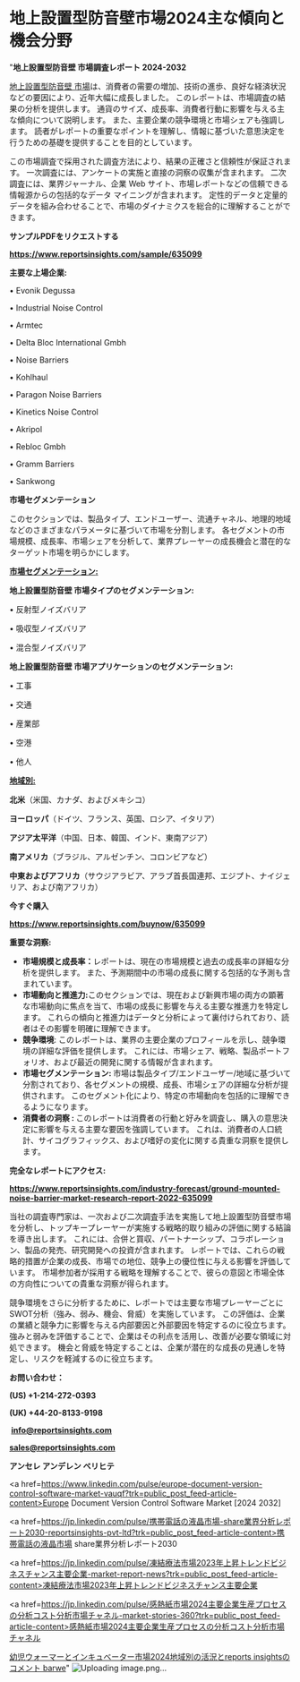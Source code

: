 # 地上設置型防音壁市場2024主な傾向と機会分野

"<strong>地上設置型防音壁 市場調査レポート 2024-2032</strong>

<a href=https://www.reportsinsights.com/sample/635099>地上設置型防音壁 市場</a>は、消費者の需要の増加、技術の進歩、良好な経済状況などの要因により、近年大幅に成長しました。 このレポートは、市場調査の結果の分析を提供します。 通貨のサイズ、成長率、消費者行動に影響を与える主な傾向について説明します。 また、主要企業の競争環境と市場シェアも強調します。 読者がレポートの重要なポイントを理解し、情報に基づいた意思決定を行うための基礎を提供することを目的としています。

この市場調査で採用された調査方法により、結果の正確さと信頼性が保証されます。 一次調査には、アンケートの実施と直接の洞察の収集が含まれます。 二次調査には、業界ジャーナル、企業 Web サイト、市場レポートなどの信頼できる情報源からの包括的なデータ マイニングが含まれます。 定性的データと定量的データを組み合わせることで、市場のダイナミクスを総合的に理解することができます。

<strong><b>サンプルPDFをリクエストする</b></strong>

<a href=https://www.reportsinsights.com/sample/635099><strong><u>https://www.reportsinsights.com/sample/635099</u></strong></a>

<strong>主要な上場企業:</strong>

• Evonik Degussa

• Industrial Noise Control

• Armtec

• Delta Bloc International Gmbh

• Noise Barriers

• Kohlhaul

• Paragon Noise Barriers

• Kinetics Noise Control

• Akripol

• Rebloc Gmbh

• Gramm Barriers

• Sankwong

<strong>市場セグメンテーション</strong>

このセクションでは、製品タイプ、エンドユーザー、流通チャネル、地理的地域などのさまざまなパラメータに基づいて市場を分割します。 各セグメントの市場規模、成長率、市場シェアを分析して、業界プレーヤーの成長機会と潜在的なターゲット市場を明らかにします。

<strong><u>市場セグメンテーション</u></strong><strong><u>:</u></strong>

<strong>地上設置型防音壁 市場タイプのセグメンテーション:</strong>

• 反射型ノイズバリア

• 吸収型ノイズバリア

• 混合型ノイズバリア

<strong>地上設置型防音壁 市場アプリケーションのセグメンテーション:</strong>

• 工事

• 交通

• 産業部

• 空港

• 他人

<strong><u>地域別</u></strong><strong><u>:</u></strong>

<strong>北米</strong>（米国、カナダ、およびメキシコ）

<strong>ヨーロッパ</strong>（ドイツ、フランス、英国、ロシア、イタリア）

<strong>アジア太平洋</strong>（中国、日本、韓国、インド、東南アジア）

<strong>南アメリカ</strong>（ブラジル、アルゼンチン、コロンビアなど）

<strong>中東およびアフリカ</strong>（サウジアラビア、アラブ首長国連邦、エジプト、ナイジェリア、および南アフリカ）

<strong>今すぐ購入</strong>

<a href=https://www.reportsinsights.com/buynow/635099><strong><u>https://www.reportsinsights.com/buynow/635099</u></strong></a>

<strong>重要な洞察:</strong>
<ul>
  <li><strong>市場規模と成長率：</strong>レポートは、現在の市場規模と過去の成長率の詳細な分析を提供します。 また、予測期間中の市場の成長に関する包括的な予測も含まれています。</li>
  <li><strong>市場動向と推進力:</strong>このセクションでは、現在および新興市場の両方の顕著な市場動向に焦点を当て、市場の成長に影響を与える主要な推進力を特定します。 これらの傾向と推進力はデータと分析によって裏付けられており、読者はその影響を明確に理解できます。</li>
  <li><strong>競争環境</strong>: このレポートは、業界の主要企業のプロフィールを示し、競争環境の詳細な評価を提供します。 これには、市場シェア、戦略、製品ポートフォリオ、および最近の開発に関する情報が含まれます。</li>
  <li><strong>市場セグメンテーション: </strong>市場は製品タイプ/エンドユーザー/地域に基づいて分割されており、各セグメントの規模、成長、市場シェアの詳細な分析が提供されます。 このセグメント化により、特定の市場動向を包括的に理解できるようになります。</li>
  <li><strong>消費者の洞察 : </strong>このレポートは消費者の行動と好みを調査し、購入の意思決定に影響を与える主要な要因を強調しています。 これは、消費者の人口統計、サイコグラフィックス、および嗜好の変化に関する貴重な洞察を提供します。</li>
</ul>
<strong>完全なレポートにアクセス:</strong>

<a href=https://www.reportsinsights.com/industry-forecast/ground-mounted-noise-barrier-market-research-report-2022-635099><strong><u><b>https://www.reportsinsights.com/industry-forecast/ground-mounted-noise-barrier-market-research-report-2022-635099</b></u></strong></a>

当社の調査専門家は、一次および二次調査手法を実施して地上設置型防音壁市場を分析し、トップキープレーヤーが実施する戦略的取り組みの評価に関する結論を導き出します。 これには、合併と買収、パートナーシップ、コラボレーション、製品の発売、研究開発への投資が含まれます。 レポートでは、これらの戦略的措置が企業の成長、市場での地位、競争上の優位性に与える影響を評価しています。 市場参加者が採用する戦略を理解することで、彼らの意図と市場全体の方向性についての貴重な洞察が得られます。

競争環境をさらに分析するために、レポートでは主要な市場プレーヤーごとにSWOT分析（強み、弱み、機会、脅威）を実施しています。 この評価は、企業の業績と競争力に影響を与える内部要因と外部要因を特定するのに役立ちます。 強みと弱みを評価することで、企業はその利点を活用し、改善が必要な領域に対処できます。 機会と脅威を特定することは、企業が潜在的な成長の見通しを特定し、リスクを軽減するのに役立ちます。

<strong>お問い合わせ：</strong>

<strong>(US) +1-214-272-0393</strong>

<strong>(UK) +44-20-8133-9198</strong>

<strong> </strong><a href=info@reportsinsights.com><strong><u>info@reportsinsights.com</u></strong></a>

<a href=sales@reportsinsights.com><strong><u>sales@reportsinsights.com</u></strong></a>

<strong>アンセレ アンデレン ベリヒテ</strong>

<a href=https://www.linkedin.com/pulse/europe-document-version-control-software-market-vauqf?trk=public_post_feed-article-content>Europe Document Version Control Software Market [2024 2032]</a>

<a href=https://jp.linkedin.com/pulse/携帯電話の液晶市場-share業界分析レポート2030-reportsinsights-pvt-ltd?trk=public_post_feed-article-content>携帯電話の液晶市場 share業界分析レポート2030</a>

<a href=https://jp.linkedin.com/pulse/凍結療法市場2023年上昇トレンドビジネスチャンス主要企業-market-report-news?trk=public_post_feed-article-content>凍結療法市場2023年上昇トレンドビジネスチャンス主要企業</a>

<a href=https://jp.linkedin.com/pulse/感熱紙市場2024主要企業生産プロセスの分析コスト分析市場チャネル-market-stories-360?trk=public_post_feed-article-content>感熱紙市場2024主要企業生産プロセスの分析コスト分析市場チャネル</a>

<a href=https://www.linkedin.com/pulse/幼児ウォーマーとインキュベーター市場2024地域別の活況とreports-insightsのコメント-barwe/>幼児ウォーマーとインキュベーター市場2024地域別の活況とreports insightsのコメント barwe</a>"
![Uploading image.png…]()
